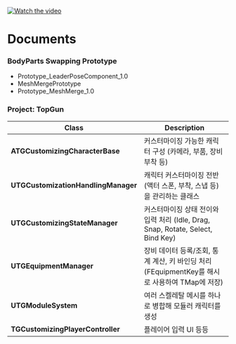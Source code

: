 [![Watch the video](https://img.youtube.com/vi/HrAxRWplJAM/0.jpg)](https://youtu.be/HrAxRWplJAM)

# Documents

### BodyParts Swapping Prototype
- Prototype_LeaderPoseComponent_1.0
- MeshMergePrototype
- Prototype_MeshMerge_1.0

### Project: TopGun

| **Class**                           | **Description**                                                                                     |
|-------------------------------------|-----------------------------------------------------------------------------------------------------|
| **ATGCustomizingCharacterBase**     | 커스터마이징 가능한 캐릭터 구성 (카메라, 부품, 장비 부착 등)                                          |
| **UTGCustomizationHandlingManager** | 캐릭터 커스터마이징 전반 (액터 스폰, 부착, 스냅 등)을 관리하는 클래스                                   |
| **UTGCustomizingStateManager**      | 커스터마이징 상태 전이와 입력 처리 (Idle, Drag, Snap, Rotate, Select, Bind Key)                       |
| **UTGEquipmentManager**             | 장비 데이터 등록/조회, 통계 계산, 키 바인딩 처리 (FEquipmentKey를 해시로 사용하여 TMap에 저장)           |
| **UTGModuleSystem**                 | 여러 스켈레탈 메시를 하나로 병합해 모듈러 캐릭터를 생성                                               |
| **TGCustomizingPlayerController**                 | 플레이어 입력 UI 등등                                       |
